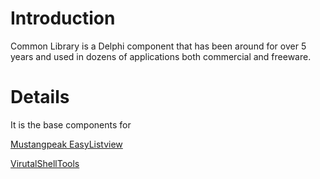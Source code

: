 # Introduction #

Common Library is a Delphi component that has been around for over 5 years and used in dozens of applications both commercial and freeware.


# Details #

It is the base components for

[Mustangpeak EasyListview](https://code.google.com/p/mustangpeakeasylistview/)

[VirutalShellTools](https://code.google.com/p/mustangpeakvirtualshelltools/)